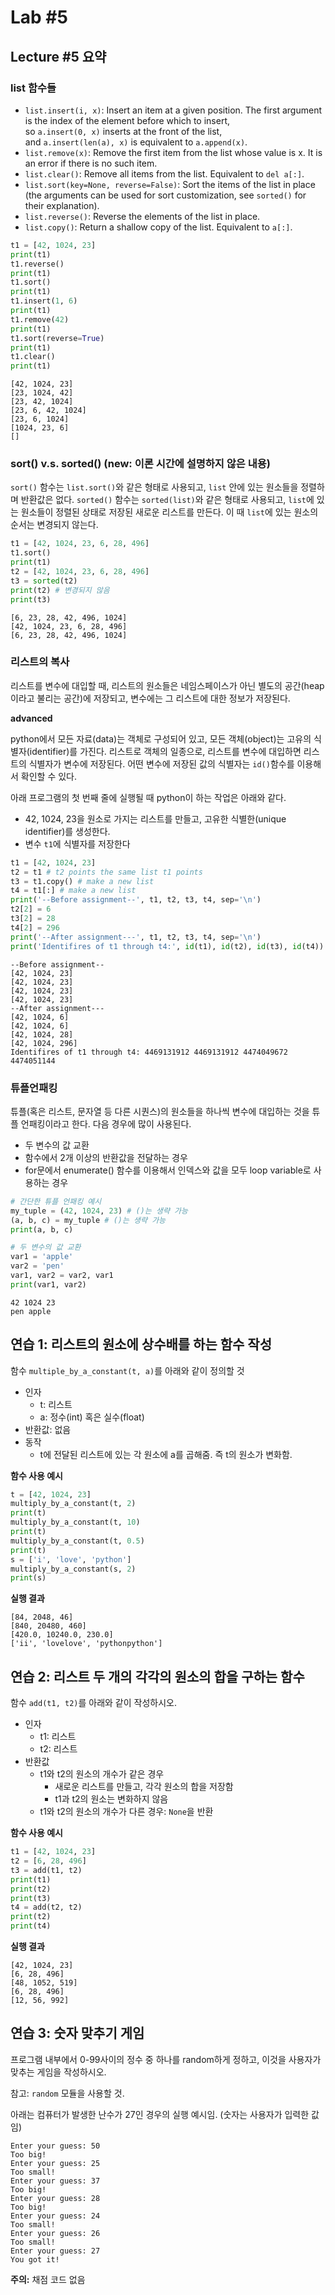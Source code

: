 
# Lab #5

## Lecture #5 요약

### list 함수들

- `list.insert(i, x)`: Insert an item at a given position. The first argument is the index of the element before which to insert, so `a.insert(0, x)` inserts at the front of the list, and `a.insert(len(a), x)` is equivalent to `a.append(x)`.
- `list.remove(x)`: Remove the first item from the list whose value is x. It is an error if there is no such item.
- `list.clear()`: Remove all items from the list. Equivalent to `del a[:]`.
- `list.sort(key=None, reverse=False)`: Sort the items of the list in place (the arguments can be used for sort customization, see `sorted()` for their explanation).
- `list.reverse()`: Reverse the elements of the list in place.
- `list.copy()`: Return a shallow copy of the list. Equivalent to `a[:]`.

```python
t1 = [42, 1024, 23]
print(t1)
t1.reverse()
print(t1)
t1.sort()
print(t1)
t1.insert(1, 6)
print(t1)
t1.remove(42)
print(t1)
t1.sort(reverse=True)
print(t1)
t1.clear()
print(t1)
```
```
[42, 1024, 23]
[23, 1024, 42]
[23, 42, 1024]
[23, 6, 42, 1024]
[23, 6, 1024]
[1024, 23, 6]
[]
```

### sort() v.s. sorted() (**new: 이론 시간에 설명하지 않은 내용**)

`sort()` 함수는 `list.sort()`와 같은 형태로 사용되고, `list` 안에 있는 원소들을 정렬하며 반환값은 없다.
`sorted()` 함수는 `sorted(list)`와 같은 형태로 사용되고, `list`에 있는 원소들이 정렬된 상태로 저장된 새로운 리스트를 만든다. 이 때 `list`에 있는 원소의 순서는 변경되지 않는다.


```python
t1 = [42, 1024, 23, 6, 28, 496]
t1.sort()
print(t1)
t2 = [42, 1024, 23, 6, 28, 496]
t3 = sorted(t2)
print(t2) # 변경되지 않음
print(t3)
```
```
[6, 23, 28, 42, 496, 1024]
[42, 1024, 23, 6, 28, 496]
[6, 23, 28, 42, 496, 1024]
```

### 리스트의 복사

리스트를 변수에 대입할 때, 리스트의 원소들은 네임스페이스가 아닌 별도의 공간(heap이라고 불리는 공간)에 저장되고, 변수에는 그 리스트에 대한 정보가 저장된다.

**advanced**

python에서 모든 자료(data)는 객체로 구성되어 있고, 모든 객체(object)는 고유의 식별자(identifier)를 가진다. 리스트로 객체의 일종으로, 리스트를 변수에 대입하면 리스트의 식별자가 변수에 저장된다. 어떤 변수에 저장된 값의 식별자는 `id()`함수를 이용해서 확인할 수 있다.

아래 프로그램의 첫 번째 줄에 실행될 때 python이 하는 작업은 아래와 같다.
- 42, 1024, 23을 원소로 가지는 리스트를 만들고, 고유한 식별한(unique identifier)를 생성한다.
- 변수 `t1`에 식별자를 저장한다


```python
t1 = [42, 1024, 23]
t2 = t1 # t2 points the same list t1 points
t3 = t1.copy() # make a new list
t4 = t1[:] # make a new list
print('--Before assignment--', t1, t2, t3, t4, sep='\n')
t2[2] = 6
t3[2] = 28
t4[2] = 296
print('--After assignment---', t1, t2, t3, t4, sep='\n')
print('Identifires of t1 through t4:', id(t1), id(t2), id(t3), id(t4))
```
```
--Before assignment--
[42, 1024, 23]
[42, 1024, 23]
[42, 1024, 23]
[42, 1024, 23]
--After assignment---
[42, 1024, 6]
[42, 1024, 6]
[42, 1024, 28]
[42, 1024, 296]
Identifires of t1 through t4: 4469131912 4469131912 4474049672 4474051144
```

### 튜플언패킹

튜플(혹은 리스트, 문자열 등 다른 시퀀스)의 원소들을 하나씩 변수에 대입하는 것을 튜플 언패킹이라고 한다. 다음 경우에 많이 사용된다.
- 두 변수의 값 교환
- 함수에서 2개 이상의 반환값을 전달하는 경우
- for문에서 enumerate() 함수를 이용해서 인덱스와 값을 모두 loop variable로 사용하는 경우


```python
# 간단한 튜플 언패킹 예시
my_tuple = (42, 1024, 23) # ()는 생략 가능
(a, b, c) = my_tuple # ()는 생략 가능
print(a, b, c)

# 두 변수의 값 교환
var1 = 'apple'
var2 = 'pen'
var1, var2 = var2, var1
print(var1, var2)
```
```
42 1024 23
pen apple
```

## 연습 1: 리스트의 원소에 상수배를 하는 함수 작성

함수 `multiple_by_a_constant(t, a)`를 아래와 같이 정의할 것

* 인자
  - t: 리스트
  - a: 정수(int) 혹은 실수(float)
* 반환값: 없음
* 동작
  - t에 전달된 리스트에 있는 각 원소에 a를 곱해줌. 즉 t의 원소가 변화함.

**함수 사용 예시**
```python
t = [42, 1024, 23]
multiply_by_a_constant(t, 2)
print(t)
multiply_by_a_constant(t, 10)
print(t)
multiply_by_a_constant(t, 0.5)
print(t)
s = ['i', 'love', 'python']
multiply_by_a_constant(s, 2)
print(s)
```

**실행 결과**
```
[84, 2048, 46]
[840, 20480, 460]
[420.0, 10240.0, 230.0]
['ii', 'lovelove', 'pythonpython']
```

## 연습 2: 리스트 두 개의 각각의 원소의 합을 구하는 함수

함수 `add(t1, t2)`를 아래와 같이 작성하시오.

* 인자
  - t1: 리스트
  - t2: 리스트
* 반환값
  - t1와 t2의 원소의 개수가 같은 경우
    - 새로운 리스트를 만들고, 각각 원소의 합을 저장함
    - t1과 t2의 원소는 변화하지 않음
  - t1와 t2의 원소의 개수가 다른 경우: `None`을 반환

**함수 사용 예시**
```python
t1 = [42, 1024, 23]
t2 = [6, 28, 496]
t3 = add(t1, t2)
print(t1)
print(t2)
print(t3)
t4 = add(t2, t2)
print(t2)
print(t4)
```

**실행 결과**
```
[42, 1024, 23]
[6, 28, 496]
[48, 1052, 519]
[6, 28, 496]
[12, 56, 992]
```

## 연습 3: 숫자 맞추기 게임

프로그램 내부에서 0-99사이의 정수 중 하나를 random하게 정하고, 이것을 사용자가 맞추는 게임을 작성하시오.

참고: `random` 모듈을 사용할 것.

아래는 컴퓨터가 발생한 난수가 27인 경우의 실행 예시임. (숫자는 사용자가 입력한 값임)
```
Enter your guess: 50
Too big!
Enter your guess: 25
Too small!
Enter your guess: 37
Too big!
Enter your guess: 28
Too big!
Enter your guess: 24
Too small!
Enter your guess: 26
Too small!
Enter your guess: 27
You got it!
```

**주의:** 채점 코드 없음
